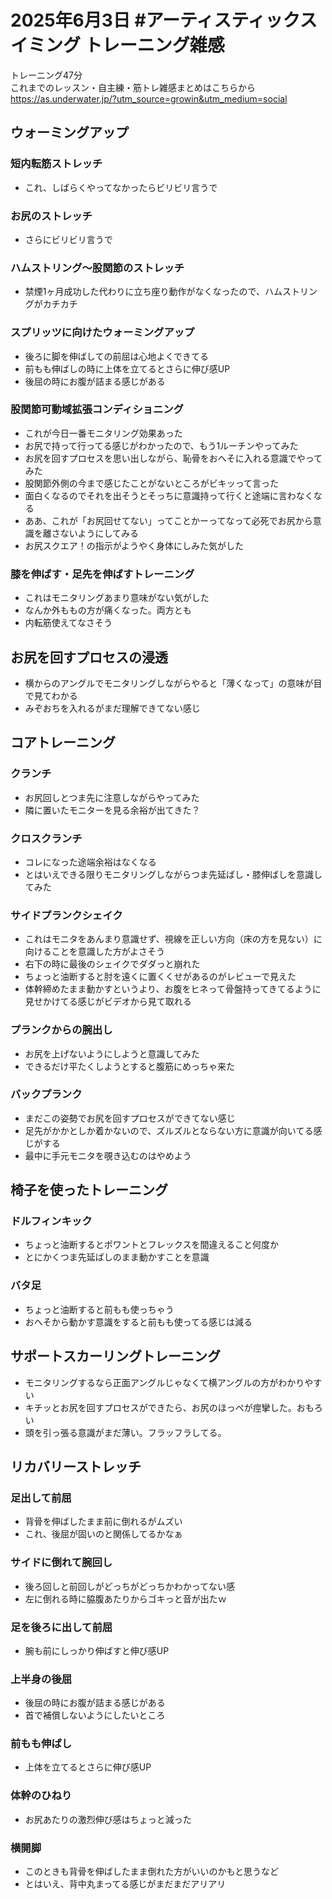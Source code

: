 # 2025年6月3日 #アーティスティックスイミング トレーニング雑感
トレーニング47分  
これまでのレッスン・自主練・筋トレ雑感まとめはこちらから  
https://as.underwater.jp/?utm_source=growin&utm_medium=social  
## ウォーミングアップ
### 短内転筋ストレッチ
- これ、しばらくやってなかったらビリビリ言うで
### お尻のストレッチ
- さらにビリビリ言うで
### ハムストリング～股関節のストレッチ
- 禁煙1ヶ月成功した代わりに立ち座り動作がなくなったので、ハムストリングがカチカチ
### スプリッツに向けたウォーミングアップ
- 後ろに脚を伸ばしての前屈は心地よくできてる
- 前もも伸ばしの時に上体を立てるとさらに伸び感UP
- 後屈の時にお腹が詰まる感じがある
### 股関節可動域拡張コンディショニング
- これが今日一番モニタリング効果あった
- お尻で持って行ってる感じがわかったので、もう1ルーチンやってみた
- お尻を回すプロセスを思い出しながら、恥骨をおへそに入れる意識でやってみた
- 股関節外側の今まで感じたことがないところがビキッって言った
- 面白くなるのでそれを出そうとそっちに意識持って行くと途端に言わなくなる
- ああ、これが「お尻回せてない」ってことかーってなって必死でお尻から意識を離さないようにしてみる
- お尻スクエア！の指示がようやく身体にしみた気がした
### 膝を伸ばす・足先を伸ばすトレーニング
- これはモニタリングあまり意味がない気がした
- なんか外ももの方が痛くなった。両方とも
- 内転筋使えてなさそう
## お尻を回すプロセスの浸透
- 横からのアングルでモニタリングしながらやると「薄くなって」の意味が目で見てわかる
- みぞおちを入れるがまだ理解できてない感じ
## コアトレーニング
### クランチ
- お尻回しとつま先に注意しながらやってみた
- 隣に置いたモニターを見る余裕が出てきた？
### クロスクランチ
- コレになった途端余裕はなくなる
- とはいえできる限りモニタリングしながらつま先延ばし・膝伸ばしを意識してみた
### サイドプランクシェイク
- これはモニタをあんまり意識せず、視線を正しい方向（床の方を見ない）に向けることを意識した方がよさそう
- 右下の時に最後のシェイクでダダっと崩れた
- ちょっと油断すると肘を遠くに置くくせがあるのがレビューで見えた
- 体幹締めたまま動かすというより、お腹をヒネって骨盤持ってきてるように見せかけてる感じがビデオから見て取れる
### プランクからの腕出し
- お尻を上げないようにしようと意識してみた
- できるだけ平たくしようとすると腹筋にめっちゃ来た
### バックプランク
- まだこの姿勢でお尻を回すプロセスができてない感じ
- 足先がかかとしか着かないので、ズルズルとならない方に意識が向いてる感じがする
- 最中に手元モニタを覗き込むのはやめよう
## 椅子を使ったトレーニング
### ドルフィンキック
- ちょっと油断するとポワントとフレックスを間違えること何度か
- とにかくつま先延ばしのまま動かすことを意識
### バタ足
- ちょっと油断すると前もも使っちゃう
- おへそから動かす意識をすると前もも使ってる感じは減る
## サポートスカーリングトレーニング
- モニタリングするなら正面アングルじゃなくて横アングルの方がわかりやすい
- キチッとお尻を回すプロセスができたら、お尻のほっぺが痙攣した。おもろい
- 頭を引っ張る意識がまだ薄い。フラッフラしてる。
## リカバリーストレッチ
### 足出して前屈
- 背骨を伸ばしたまま前に倒れるがムズい
- これ、後屈が固いのと関係してるかなぁ
### サイドに倒れて腕回し
- 後ろ回しと前回しがどっちがどっちかわかってない感
- 左に倒れる時に脇腹あたりからゴキっと音が出たｗ
### 足を後ろに出して前屈
- 腕も前にしっかり伸ばすと伸び感UP
### 上半身の後屈
- 後屈の時にお腹が詰まる感じがある
- 首で補償しないようにしたいところ
### 前もも伸ばし
- 上体を立てるとさらに伸び感UP
### 体幹のひねり
- お尻あたりの激烈伸び感はちょっと減った
### 横開脚
- このときも背骨を伸ばしたまま倒れた方がいいのかもと思うなど
- とはいえ、背中丸まってる感じがまだまだアリアリ